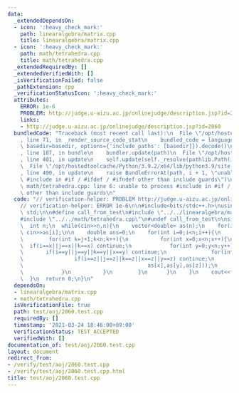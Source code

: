 ```yaml
---
data:
  _extendedDependsOn:
  - icon: ':heavy_check_mark:'
    path: linearalgebra/matrix.cpp
    title: linearalgebra/matrix.cpp
  - icon: ':heavy_check_mark:'
    path: math/tetrahedra.cpp
    title: math/tetrahedra.cpp
  _extendedRequiredBy: []
  _extendedVerifiedWith: []
  _isVerificationFailed: false
  _pathExtension: cpp
  _verificationStatusIcon: ':heavy_check_mark:'
  attributes:
    ERROR: 1e-6
    PROBLEM: http://judge.u-aizu.ac.jp/onlinejudge/description.jsp?id=2060
    links:
    - http://judge.u-aizu.ac.jp/onlinejudge/description.jsp?id=2060
  bundledCode: "Traceback (most recent call last):\n  File \"/opt/hostedtoolcache/Python/3.9.2/x64/lib/python3.9/site-packages/onlinejudge_verify/documentation/build.py\"\
    , line 71, in _render_source_code_stat\n    bundled_code = language.bundle(stat.path,\
    \ basedir=basedir, options={'include_paths': [basedir]}).decode()\n  File \"/opt/hostedtoolcache/Python/3.9.2/x64/lib/python3.9/site-packages/onlinejudge_verify/languages/cplusplus.py\"\
    , line 187, in bundle\n    bundler.update(path)\n  File \"/opt/hostedtoolcache/Python/3.9.2/x64/lib/python3.9/site-packages/onlinejudge_verify/languages/cplusplus_bundle.py\"\
    , line 401, in update\n    self.update(self._resolve(pathlib.Path(included), included_from=path))\n\
    \  File \"/opt/hostedtoolcache/Python/3.9.2/x64/lib/python3.9/site-packages/onlinejudge_verify/languages/cplusplus_bundle.py\"\
    , line 400, in update\n    raise BundleErrorAt(path, i + 1, \"unable to process\
    \ #include in #if / #ifdef / #ifndef other than include guards\")\nonlinejudge_verify.languages.cplusplus_bundle.BundleErrorAt:\
    \ math/tetrahedra.cpp: line 6: unable to process #include in #if / #ifdef / #ifndef\
    \ other than include guards\n"
  code: "// verification-helper: PROBLEM http://judge.u-aizu.ac.jp/onlinejudge/description.jsp?id=2060\n\
    // verification-helper: ERROR 1e-6\n\n#include<bits/stdc++.h>\nusing namespace\
    \ std;\n\n#define call_from_test\n#include \"../../linearalgebra/matrix.cpp\"\n\
    #include \"../../math/tetrahedra.cpp\"\n#undef call_from_test\n\nsigned main(){\n\
    \  int n;\n  while(cin>>n,n){\n    vector<double> as(n);\n    for(int i=0;i<n;i++)\
    \ cin>>as[i];\n\n    double ans=0;\n    for(int i=0;i<n;i++){\n      for(int j=i+1;j<n;j++){\n\
    \        for(int k=j+1;k<n;k++){\n          for(int x=0;x<n;x++){\n          \
    \  if(i==x||j==x||k==x) continue;\n            for(int y=0;y<n;y++){\n       \
    \       if(i==y||j==y||k==y||x==y) continue;\n              for(int z=0;z<n;z++){\n\
    \                if(i==z||j==z||k==z||x==z||y==z) continue;\n                ans=max(ans,tetrahedra(as[i],as[j],as[k],\n\
    \                                       as[x],as[y],as[z]));\n              }\n\
    \            }\n          }\n        }\n      }\n    }\n    cout<<fixed<<setprecision(12)<<ans<<endl;\n\
    \  }\n  return 0;\n}\n"
  dependsOn:
  - linearalgebra/matrix.cpp
  - math/tetrahedra.cpp
  isVerificationFile: true
  path: test/aoj/2060.test.cpp
  requiredBy: []
  timestamp: '2021-03-24 18:46:00+09:00'
  verificationStatus: TEST_ACCEPTED
  verifiedWith: []
documentation_of: test/aoj/2060.test.cpp
layout: document
redirect_from:
- /verify/test/aoj/2060.test.cpp
- /verify/test/aoj/2060.test.cpp.html
title: test/aoj/2060.test.cpp
---
```

